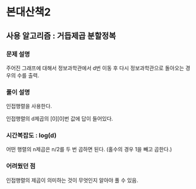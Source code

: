 # 본대산책2

## 사용 알고리즘 : 거듭제곱 분할정복

### 문제 설명

주어진 그래프에 대해서 정보과학관에서 d번 이동 후 다시 정보과학관으로 돌아오는 경우의 수를 출력.

### 풀이 설명

인접행렬을 사용한다.

인접행렬의 d제곱의 [0][0]번 값에 답이 들어있다.

### 시간복잡도 : log(d)

어떤 행렬의 n제곱은 n/2를 두 번 곱하면 된다. (홀수의 경우 1을 빼고 곱한다.)

### 어려웠던 점

인접행렬의 제곱이 의미하는 것이 무엇인지 알아야 풀 수 있음.